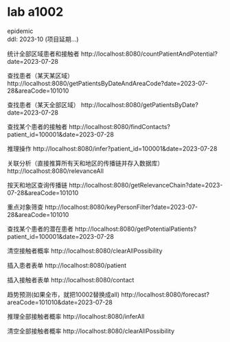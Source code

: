 # lab a1002
epidemic
<br>
ddl: 2023-10 (项目延期...)

统计全部区域患者和接触者
http://localhost:8080/countPatientAndPotential?date=2023-07-28

查找患者（某天某区域）
http://localhost:8080/getPatientsByDateAndAreaCode?date=2023-07-28&areaCode=101010

查找患者（某天全部区域）
http://localhost:8080/getPatientsByDate?date=2023-07-28

查找某个患者的接触者
http://localhost:8080/findContacts?patient_id=100001&date=2023-07-28

推理操作
http://localhost:8080/infer?patient_id=100001&date=2023-07-28

关联分析（直接推算所有天和地区的传播链并存入数据库）
http://localhost:8080/relevanceAll

按天和地区查询传播链
http://localhost:8080/getRelevanceChain?date=2023-07-28&areaCode=101010

重点对象筛查
http://localhost:8080/keyPersonFilter?date=2023-07-28&areaCode=101010

查找某个患者的潜在患者
http://localhost:8080/getPotentialPatients?patient_id=100001&date=2023-07-28

清空接触者概率
http://localhost:8080/clearAllPossibility

插入患者表单
http://localhost:8080/patient

插入接触者表单
http://localhost:8080/contact

趋势预测(如果全市，就把10002替换成all)
http://localhost:8080/forecast?areaCode=101010&date=2023-07-28

推理全部接触者概率
http://localhost:8080/inferAll

清空全部接触者概率
http://localhost:8080/clearAllPossibility